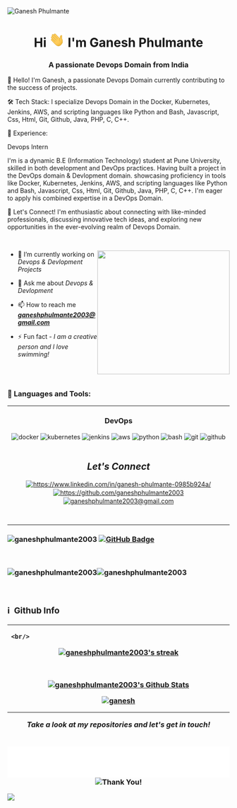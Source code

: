 <!----------------------------------- Heading Section ------------------------------------>

<img  src="https://camo.githubusercontent.com/fe036730cd3a294b1009c646183c70bbf1d2d17f2c03490f13e6d00dfe96ec78/68747470733a2f2f64657a696e65627261696e7a2e636f6d2f696d616765732f7765622d64657369676e2d6769662e676966" alt="Ganesh Phulmante" />
<h1 align="center">
    Hi
    <img src="https://raw.githubusercontent.com/ABSphreak/ABSphreak/master/gifs/Hi.gif" width="35">
    I'm Ganesh Phulmante
    <h3 align="center">A passionate Devops Domain from India</h3>
</h1> 



<!----------------------------------- About Section ---------------------------->

<p>👋 Hello! I'm Ganesh, a passionate Devops Domain currently contributing to the success of projects.

🛠️ Tech Stack:
I specialize  Devops Domain in the Docker, Kubernetes, Jenkins, AWS, and scripting languages like Python and Bash, Javascript, Css, Html, Git, Github, Java, PHP, C, C++.

🚀 Experience:

Devops Intern

I'm is a dynamic  B.E (Information Technology) student at Pune University, skilled in both development and DevOps practices. Having built a project in the DevOps domain & Devlopment domain. showcasing proficiency in tools like Docker, Kubernetes, Jenkins, AWS, and scripting languages like Python and Bash, Javascript, Css, Html, Git, Github, Java, PHP, C, C++. I'm eager to apply his combined expertise in a DevOps Domain.  

💬 Let's Connect!
I'm enthusiastic about connecting with like-minded professionals, discussing innovative tech ideas, and exploring new opportunities in the ever-evolving realm of Devops Domain.</p>
<br>

<img src="https://cdn.dribbble.com/users/4055494/screenshots/15215756/media/d2b66c4ca0192aa26d103448b3d1518b.gif" width="300" height="280" align="right" />


- 🔭 I’m currently working on *Devops & Devlopment Projects*

- 💬 Ask me about *Devops & Devlopment*

- 📫 How to reach me <b>*ganeshphulmante2003@gmail.com*</b>

- ⚡ Fun fact - *I am a creative person and I love swimming!*

<br>
<!-----------------------------------------------technical tools---------------------------------------->
</br>

<h3> 🚀 Languages and Tools:</h3>
<hr />
<div align="center">
  <h3 align="center">DevOps</h3>
  <img src="https://img.shields.io/badge/Docker-2496ED?style=for-the-badge&logo=docker&logoColor=white" align="center" alt="docker">
  <img src="https://img.shields.io/badge/Kubernetes-326CE5?style=for-the-badge&logo=kubernetes&logoColor=white" align="center" alt="kubernetes">
  <img src="https://img.shields.io/badge/Jenkins-D24939?style=for-the-badge&logo=jenkins&logoColor=white" align="center" alt="jenkins">
  <img src="https://img.shields.io/badge/AWS-232F3E?style=for-the-badge&logo=amazon-aws&logoColor=white" align="center" alt="aws">
  <img src="https://img.shields.io/badge/Python-3776AB?style=for-the-badge&logo=python&logoColor=white" align="center" alt="python">
  <img src="https://img.shields.io/badge/Bash-4EAA25?style=for-the-badge&logo=gnu-bash&logoColor=white" align="center" alt="bash">
  <img src="https://img.shields.io/badge/Git-f44d27?style=for-the-badge&logo=git&logoColor=white" align="center" alt="git"/>
  <img src="https://img.shields.io/badge/GitHub-100000?style=for-the-badge&logo=github&logoColor=white" align="center" alt="github"/>

</div>

 <br/>
 
 
     


<!----------------------------------- Social Media Links Section ------------------------------------>
<div align="center">
<h2><i> Let's Connect</i></h2>
<p align="center">
    <a href="https://www.linkedin.com/in/ganesh-phulmante-0985b924a/">
        <img align="center" src="https://img.shields.io/badge/LinkedIn-0077B5?style=for-the-badge&logo=linkedin&logoColor=white" alt="https://www.linkedin.com/in/ganesh-phulmante-0985b924a/" />
    </a>
    <a href="https://github.com/ganeshphulmante2003">
        <img align="center" src="https://img.shields.io/badge/Twitter-1DA1F2?style=for-the-badge&logo=twitter&logoColor=white" alt="https://github.com/ganeshphulmante2003" />
    </a>
    <a title="ganeshphulmante2003@gmail.com" href="ganeshphulmante2003@gmail.com">
        <img align="center" src="https://img.shields.io/badge/Gmail-D14836?style=for-the-badge&logo=gmail&logoColor=white" 
           alt="ganeshphulmante2003@gmail.com"/>
    </a>
 

</a>
</p>
</div>
<br>

<hr />

<!------------------------------------- githuib status part -------------------------------->


<h3 align="left> 📊 My Github Stats</h3>
<br/>
<p align="center"> <img src="https://komarev.com/ghpvc/?username=priyankaphulmante98&label=Profile%20views&color=0e75b6&style=flat" alt="ganeshphulmante2003" />
<a href="https://github.com/ganeshphulmante2003?tab=followers"><img src="https://img.shields.io/github/followers/ganeshphulmante2003?label=Followers&style=social" alt="GitHub Badge"></a>
</p>
  <br/>
  


<p>
<img align="center" src="https://github-readme-stats.vercel.app/api?username=ganeshphulmante2003&count_private=true&show_icons=true&include_all_commits=true&hide=issues,contribs&border_radius=0&locale=en" alt="ganeshphulmante2003" height="139"/><img align="center" src="https://github-readme-stats.vercel.app/api/top-langs/?username=ganeshphulmante2003&layout=compact&border_radius=0" alt="ganeshphulmante2003" height="139" />
</p>

<br/>

 <div align="left">
 <h3>ℹ️ &nbsp;Github Info</h3>
 <hr/>

     <br/>
   <p align="center">
    <a href="https://github.com/ganeshphulmante2003/github-readme-streak-stats">
        <img title="🔥 Get streak stats for your profile at git.io/streak-stats" alt="ganeshphulmante2003's streak" src="https://github-readme-streak-stats.herokuapp.com/?user=ganeshphulmante2003&theme=black-ice&hide_border=true&stroke=0000&background=060A0CD0"/>
    </a>
</p>                                                                                                                                              

  <br/>
     <p align="center" padding="1rem">                                                                                                 
    <a href="https://github-stats-alpha.vercel.app/api?username=ganeshphulmante2003"><img alt="ganeshphulmante2003's Github Stats" src="https://github-stats-alpha.vercel.app/api?username=ganeshphulmante2003" /></a>
    </p>                        



<p align="center"> <a href="https://github.com/ganeshphulmante2003"><img src="https://github-profile-trophy.vercel.app/?username=ganeshphulmante2003&margin-w=5&theme=radical" alt="ganesh" /></a> </p>



 </div>

<!--------------------------------------------------------- thanks-part ------------------------------------------------------->

 <hr>
                                                                                                         
<p align="center">
    <i>Take a look at my repositories and let's get in touch!</i><br><br>
    <code>
<a target="_blank" rel="noopener noreferrer" href="https://github.com/Kushal997-das/Kushal997-das/blob/master/Profile%20generator/marquee.svg"><img align="center" height="70" alt="Thanks" width="100%" src="https://github.com/Kushal997-das/Kushal997-das/raw/master/Profile%20generator/marquee.svg" style="max-width: 100%;"></a>
</code>
   <img alt="Thank You!" title="Thank You" src="https://img.shields.io/badge/Thank-You-ff69b4.svg"/>
</p>
 <img  src="https://raw.githubusercontent.com/Trilokia/Trilokia/379277808c61ef204768a61bbc5d25bc7798ccf1/bottom_header.svg" />
